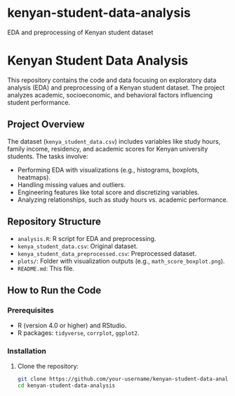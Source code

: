 # kenyan-student-data-analysis
EDA and preprocessing of Kenyan student dataset
# Kenyan Student Data Analysis

This repository contains the code and data focusing on exploratory data analysis (EDA) and preprocessing of a Kenyan student dataset. The project analyzes academic, socioeconomic, and behavioral factors influencing student performance.

## Project Overview
The dataset (`kenya_student_data.csv`) includes variables like study hours, family income, residency, and academic scores for Kenyan university students. The tasks involve:
- Performing EDA with visualizations (e.g., histograms, boxplots, heatmaps).
- Handling missing values and outliers.
- Engineering features like total score and discretizing variables.
- Analyzing relationships, such as study hours vs. academic performance.

## Repository Structure
- `analysis.R`: R script for EDA and preprocessing.
- `kenya_student_data.csv`: Original dataset.
- `kenya_student_data_preprocessed.csv`: Preprocessed dataset.
- `plots/`: Folder with visualization outputs (e.g., `math_score_boxplot.png`).
- `README.md`: This file.

## How to Run the Code
### Prerequisites
- R (version 4.0 or higher) and RStudio.
- R packages: `tidyverse`, `corrplot`, `ggplot2`.

### Installation
1. Clone the repository:
   ```bash
   git clone https://github.com/your-username/kenyan-student-data-analysis.git
   cd kenyan-student-data-analysis
